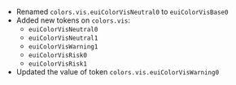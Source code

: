 - Renamed `colors.vis.euiColorVisNeutral0` to `euiColorVisBase0`
- Added new tokens on `colors.vis`:
  -  `euiColorVisNeutral0`
  -  `euiColorVisNeutral1`
  -  `euiColorVisWarning1`
  -  `euiColorVisRisk0`
  -  `euiColorVisRisk1`
- Updated the value of token `colors.vis.euiColorVisWarning0`



